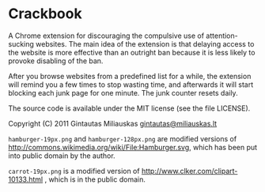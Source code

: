 Crackbook
=========

A Chrome extension for discouraging the compulsive use of attention-sucking
websites.  The main idea of the extension is that delaying access to the
website is more effective than an outright ban because it is less likely
to provoke disabling of the ban.

After you browse websites from a predefined list for a while, the extension
will remind you a few times to stop wasting time, and afterwards it will
start blocking each junk page for one minute. The junk counter resets daily.


The source code is available under the MIT license (see the file LICENSE).

Copyright (C) 2011 Gintautas Miliauskas <gintautas@miliauskas.lt>


`hamburger-19px.png` and `hamburger-128px.png` are modified
versions of <http://commons.wikimedia.org/wiki/File:Hamburger.svg>, which has
been put into public domain by the author.

`carrot-19px.png` is a modified version of
<http://www.clker.com/clipart-10133.html> , which is in the public domain.
